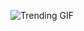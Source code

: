 ![Trending GIF](https://media4.giphy.com/media/v1.Y2lkPThiYjIxNzcydzg4NWl5ajFic2pteW1ucnNxc3NoYjB1MG1ib242dndpdnpnZ3FpciZlcD12MV9naWZzX3NlYXJjaCZjdD1n/MT5UUV1d4CXE2A37Dg/giphy.gif)
